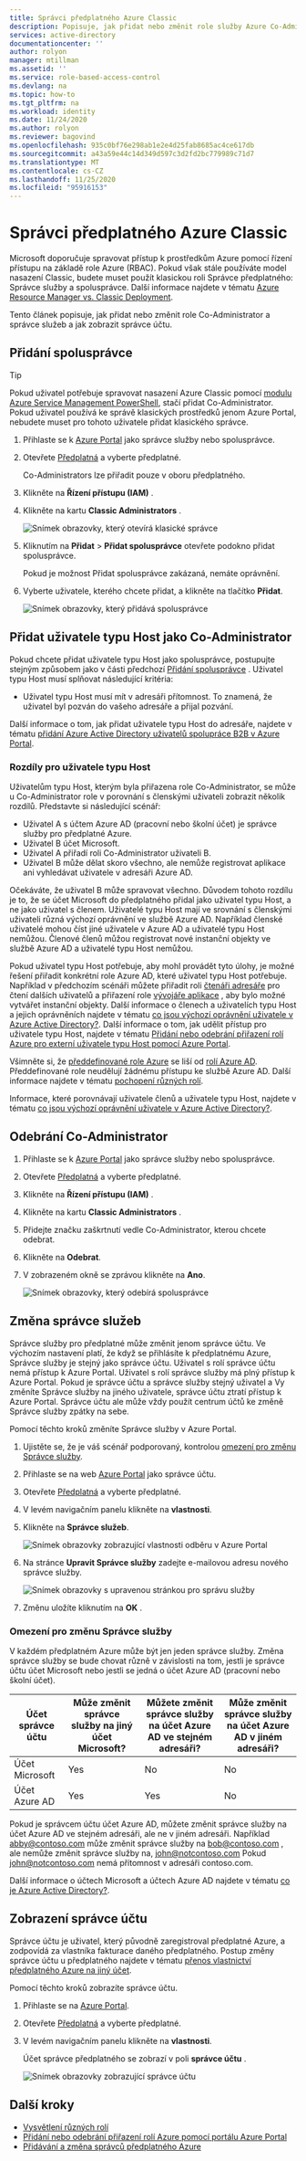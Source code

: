 ```yaml
---
title: Správci předplatného Azure Classic
description: Popisuje, jak přidat nebo změnit role služby Azure Co-Administrator a správce služeb a jak zobrazit správce účtu.
services: active-directory
documentationcenter: ''
author: rolyon
manager: mtillman
ms.assetid: ''
ms.service: role-based-access-control
ms.devlang: na
ms.topic: how-to
ms.tgt_pltfrm: na
ms.workload: identity
ms.date: 11/24/2020
ms.author: rolyon
ms.reviewer: bagovind
ms.openlocfilehash: 935c0bf76e298ab1e2e4d25fab8685ac4ce617db
ms.sourcegitcommit: a43a59e44c14d349d597c3d2fd2bc779989c71d7
ms.translationtype: MT
ms.contentlocale: cs-CZ
ms.lasthandoff: 11/25/2020
ms.locfileid: "95916153"
---
```

# <a name="azure-classic-subscription-administrators"></a>Správci předplatného Azure Classic

Microsoft doporučuje spravovat přístup k prostředkům Azure pomocí řízení přístupu na základě role Azure (RBAC). Pokud však stále používáte model nasazení Classic, budete muset použít klasickou roli Správce předplatného: Správce služby a spolusprávce. Další informace najdete v tématu [Azure Resource Manager vs. Classic Deployment](../azure-resource-manager/management/deployment-models.md).

Tento článek popisuje, jak přidat nebo změnit role Co-Administrator a správce služeb a jak zobrazit správce účtu.

## <a name="add-a-co-administrator"></a>Přidání spolusprávce

> [!TIP]
> Pokud uživatel potřebuje spravovat nasazení Azure Classic pomocí [modulu Azure Service Management PowerShell](/powershell/module/servicemanagement/azure.service), stačí přidat Co-Administrator. Pokud uživatel používá ke správě klasických prostředků jenom Azure Portal, nebudete muset pro tohoto uživatele přidat klasického správce.

1. Přihlaste se k [Azure Portal](https://portal.azure.com) jako správce služby nebo spolusprávce.

1. Otevřete [Předplatná](https://portal.azure.com/#blade/Microsoft_Azure_Billing/SubscriptionsBlade) a vyberte předplatné.

    Co-Administrators lze přiřadit pouze v oboru předplatného.

1. Klikněte na **Řízení přístupu (IAM)** .

1. Klikněte na kartu **Classic Administrators** .

    ![Snímek obrazovky, který otevírá klasické správce](./media/classic-administrators/classic-administrators.png)

1. Kliknutím na **Přidat**  >  **Přidat spolusprávce** otevřete podokno přidat spolusprávce.

    Pokud je možnost Přidat spolusprávce zakázaná, nemáte oprávnění.

1. Vyberte uživatele, kterého chcete přidat, a klikněte na tlačítko **Přidat**.

    ![Snímek obrazovky, který přidává spolusprávce](./media/classic-administrators/add-coadmin.png)

## <a name="add-a-guest-user-as-a-co-administrator"></a>Přidat uživatele typu Host jako Co-Administrator

Pokud chcete přidat uživatele typu Host jako spolusprávce, postupujte stejným způsobem jako v části předchozí [Přidání spolusprávce](#add-a-co-administrator) . Uživatel typu Host musí splňovat následující kritéria:

- Uživatel typu Host musí mít v adresáři přítomnost. To znamená, že uživatel byl pozván do vašeho adresáře a přijal pozvání.

Další informace o tom, jak přidat uživatele typu Host do adresáře, najdete v tématu [přidání Azure Active Directory uživatelů spolupráce B2B v Azure Portal](../active-directory/external-identities/add-users-administrator.md).

### <a name="differences-for-guest-users"></a>Rozdíly pro uživatele typu Host

Uživatelům typu Host, kterým byla přiřazena role Co-Administrator, se může u Co-Administrator role v porovnání s členskými uživateli zobrazit několik rozdílů. Představte si následující scénář:

- Uživatel A s účtem Azure AD (pracovní nebo školní účet) je správce služby pro předplatné Azure.
- Uživatel B účet Microsoft.
- Uživatel A přiřadí roli Co-Administrator uživateli B.
- Uživatel B může dělat skoro všechno, ale nemůže registrovat aplikace ani vyhledávat uživatele v adresáři Azure AD.

Očekáváte, že uživatel B může spravovat všechno. Důvodem tohoto rozdílu je to, že se účet Microsoft do předplatného přidal jako uživatel typu Host, a ne jako uživatel s členem. Uživatelé typu Host mají ve srovnání s členskými uživateli různá výchozí oprávnění ve službě Azure AD. Například členské uživatelé mohou číst jiné uživatele v Azure AD a uživatelé typu Host nemůžou. Členové členů můžou registrovat nové instanční objekty ve službě Azure AD a uživatelé typu Host nemůžou.

Pokud uživatel typu Host potřebuje, aby mohl provádět tyto úlohy, je možné řešení přiřadit konkrétní role Azure AD, které uživatel typu Host potřebuje. Například v předchozím scénáři můžete přiřadit roli [čtenáři adresáře](../active-directory/roles/permissions-reference.md#directory-readers) pro čtení dalších uživatelů a přiřazení role [vývojáře aplikace](../active-directory/roles/permissions-reference.md#application-developer) , aby bylo možné vytvářet instanční objekty. Další informace o členech a uživatelích typu Host a jejich oprávněních najdete v tématu [co jsou výchozí oprávnění uživatele v Azure Active Directory?](../active-directory/fundamentals/users-default-permissions.md). Další informace o tom, jak udělit přístup pro uživatele typu Host, najdete v tématu [Přidání nebo odebrání přiřazení rolí Azure pro externí uživatele typu Host pomocí Azure Portal](role-assignments-external-users.md).

Všimněte si, že [předdefinované role Azure](../role-based-access-control/built-in-roles.md) se liší od [rolí Azure AD](../active-directory/roles/permissions-reference.md). Předdefinované role neudělují žádnému přístupu ke službě Azure AD. Další informace najdete v tématu [pochopení různých rolí](../role-based-access-control/rbac-and-directory-admin-roles.md).

Informace, které porovnávají uživatele členů a uživatele typu Host, najdete v tématu [co jsou výchozí oprávnění uživatele v Azure Active Directory?](../active-directory/fundamentals/users-default-permissions.md).

## <a name="remove-a-co-administrator"></a>Odebrání Co-Administrator

1. Přihlaste se k [Azure Portal](https://portal.azure.com) jako správce služby nebo spolusprávce.

1. Otevřete [Předplatná](https://portal.azure.com/#blade/Microsoft_Azure_Billing/SubscriptionsBlade) a vyberte předplatné.

1. Klikněte na **Řízení přístupu (IAM)** .

1. Klikněte na kartu **Classic Administrators** .

1. Přidejte značku zaškrtnutí vedle Co-Administrator, kterou chcete odebrat.

1. Klikněte na **Odebrat**.

1. V zobrazeném okně se zprávou klikněte na **Ano**.

    ![Snímek obrazovky, který odebírá spolusprávce](./media/classic-administrators/remove-coadmin.png)

## <a name="change-the-service-administrator"></a>Změna správce služeb

Správce služby pro předplatné může změnit jenom správce účtu. Ve výchozím nastavení platí, že když se přihlásíte k předplatnému Azure, Správce služby je stejný jako správce účtu. Uživatel s rolí správce účtu nemá přístup k Azure Portal. Uživatel s rolí správce služby má plný přístup k Azure Portal. Pokud je správce účtu a správce služby stejný uživatel a Vy změníte Správce služby na jiného uživatele, správce účtu ztratí přístup k Azure Portal. Správce účtu ale může vždy použít centrum účtů ke změně Správce služby zpátky na sebe.

Pomocí těchto kroků změníte Správce služby v Azure Portal.

1. Ujistěte se, že je váš scénář podporovaný, kontrolou [omezení pro změnu Správce služby](#limitations-for-changing-the-service-administrator).

1. Přihlaste se na web [Azure Portal](https://portal.azure.com) jako správce účtu.

1. Otevřete [Předplatná](https://portal.azure.com/#blade/Microsoft_Azure_Billing/SubscriptionsBlade) a vyberte předplatné.

1. V levém navigačním panelu klikněte na **vlastnosti**.

1. Klikněte na **Správce služeb**.

    ![Snímek obrazovky zobrazující vlastnosti odběru v Azure Portal](./media/classic-administrators/service-admin.png)

1. Na stránce **Upravit Správce služby** zadejte e-mailovou adresu nového správce služby.

    ![Snímek obrazovky s upravenou stránkou pro správu služby](./media/classic-administrators/service-admin-edit.png)

1. Změnu uložíte kliknutím na **OK** .

### <a name="limitations-for-changing-the-service-administrator"></a>Omezení pro změnu Správce služby

V každém předplatném Azure může být jen jeden správce služby. Změna správce služby se bude chovat různě v závislosti na tom, jestli je správce účtu účet Microsoft nebo jestli se jedná o účet Azure AD (pracovní nebo školní účet).

| Účet správce účtu | Může změnit správce služby na jiný účet Microsoft? | Můžete změnit správce služby na účet Azure AD ve stejném adresáři? | Může změnit správce služby na účet Azure AD v jiném adresáři? |
| --- | --- | --- | --- |
| Účet Microsoft | Yes | No | No |
| Účet Azure AD | Yes | Yes | No |

Pokud je správcem účtu účet Azure AD, můžete změnit správce služby na účet Azure AD ve stejném adresáři, ale ne v jiném adresáři. Například abby@contoso.com může změnit správce služby na bob@contoso.com , ale nemůže změnit správce služby na, john@notcontoso.com Pokud john@notcontoso.com nemá přítomnost v adresáři contoso.com.

Další informace o účtech Microsoft a účtech Azure AD najdete v tématu [co je Azure Active Directory?](../active-directory/fundamentals/active-directory-whatis.md).

## <a name="view-the-account-administrator"></a>Zobrazení správce účtu

Správce účtu je uživatel, který původně zaregistroval předplatné Azure, a zodpovídá za vlastníka fakturace daného předplatného. Postup změny správce účtu u předplatného najdete v tématu [přenos vlastnictví předplatného Azure na jiný účet](../cost-management-billing/manage/billing-subscription-transfer.md).

Pomocí těchto kroků zobrazíte správce účtu.

1. Přihlaste se na [Azure Portal](https://portal.azure.com).

1. Otevřete [Předplatná](https://portal.azure.com/#blade/Microsoft_Azure_Billing/SubscriptionsBlade) a vyberte předplatné.

1. V levém navigačním panelu klikněte na **vlastnosti**.

    Účet správce předplatného se zobrazí v poli **správce účtu** .

    ![Snímek obrazovky zobrazující správce účtu](./media/classic-administrators/account-admin.png)

## <a name="next-steps"></a>Další kroky

* [Vysvětlení různých rolí](../role-based-access-control/rbac-and-directory-admin-roles.md)
* [Přidání nebo odebrání přiřazení rolí Azure pomocí portálu Azure Portal](../role-based-access-control/role-assignments-portal.md)
* [Přidávání a změna správců předplatného Azure](../cost-management-billing/manage/add-change-subscription-administrator.md)